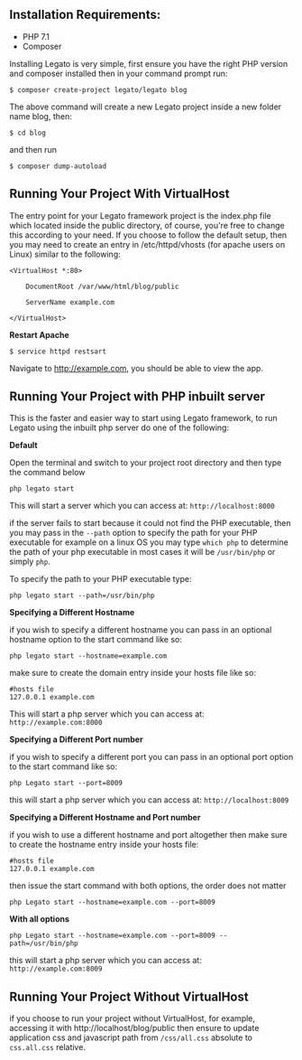 ## Installation Requirements:

* PHP 7.1
* Composer

Installing Legato is very simple, first ensure you have the right PHP version and composer installed then in your command prompt run:

`$ composer create-project legato/legato blog`

The above command will create a new Legato project inside a new folder name blog, then: 

`$ cd blog`

and then run 

`$ composer dump-autoload`

## Running Your Project With VirtualHost

The entry point for your Legato framework project is the index.php file 
which located inside the public directory, of course, you're free to 
change this according to your need. If you choose to follow the 
default setup, then you may need to create an entry in /etc/httpd/vhosts (for apache users on Linux) similar to the following:

```
<VirtualHost *:80>

    DocumentRoot /var/www/html/blog/public

    ServerName example.com

</VirtualHost>
```

**Restart Apache**

`$ service httpd restsart`

Navigate to http://example.com, you should be able to view the app.

## Running Your Project with PHP inbuilt server

This is the faster and easier way to start using Legato framework, to run Legato using the inbuilt php server do one of the following: 

**Default**

Open the terminal and switch to your project root directory and then type the command below

`php legato start` 

This will start a server which you can access at: `http://localhost:8000`

if the server fails to start because it could not find the PHP executable, 
then you may pass in the `--path` option to specify the path for your PHP executable 
for example on a linux OS you may type `which php` to determine the path of your php 
executable in most cases it will be `/usr/bin/php` or simply `php`. 

To specify the path to your PHP executable type:

`php legato start --path=/usr/bin/php`

**Specifying a Different Hostname**

if you wish to specify a different hostname you can pass in an 
optional hostname option to the start command like so:

`php legato start --hostname=example.com`

make sure to create the domain entry inside your hosts file like so:

```hosts
#hosts file
127.0.0.1 example.com
```

This will start a php server which you can access at: `http://example.com:8000`

**Specifying a Different Port number**

if you wish to specify a different port you can pass in an 
optional port option to the start command like so:

`php Legato start --port=8009`

this will start a php server which you can access at: `http://localhost:8009`

**Specifying a Different Hostname and Port number**

if you wish to use a different hostname and port altogether then make sure to create the hostname entry inside your hosts file:

```hosts
#hosts file
127.0.0.1 example.com
```

then issue the start command with both options, the order does not matter

`php Legato start --hostname=example.com --port=8009`

**With all options**

`php Legato start --hostname=example.com --port=8009 --path=/usr/bin/php`

this will start a php server which you can access at: `http://example.com:8009`

## Running Your Project Without VirtualHost

if you choose to run your project without VirtualHost, 
for example, accessing it with http://localhost/blog/public 
then ensure to update application css and javascript path from `/css/all.css` absolute to `css.all.css` relative.